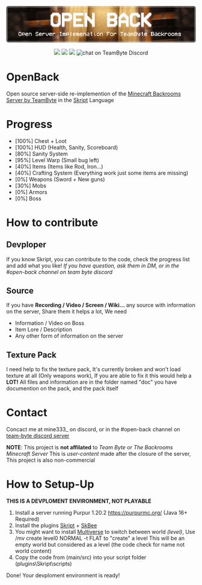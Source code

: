 ![image](https://github.com/CroissantDuNord/OpenBack/blob/main/media/banner.png?raw=true)
<p align="center">
    <a href="https://creativecommons.org/licenses/by-nc/4.0/deed" alt="License">
        <img src="https://img.shields.io/badge/License-CC--BY--NC%204.0-blue?logo=creativecommons&logoColor=white" /></a>
    <a href="https://docs.skriptlang.org/" alt="Skript">
        <img src="https://img.shields.io/badge/Made_With-Skript-orange?logo=minetest&logoColor=orange" /></a>
    <a href="#sponsors" alt="Sponsors on Open Collective">
        <img src="https://img.shields.io/badge/Public_Server-Down-red?logo=spigotmc&logoColor=orange" /></a>
        <img src="https://img.shields.io/discord/904766029014650992?logo=discord"
            alt="chat on TeamByte Discord"></a>
</p>

# OpenBack
Open source server-side re-implemention of the [Minecraft Backrooms Server by TeamByte](https://www.thebackrooms.gg/) in the [Skript](https://github.com/SkriptLang/Skript) Language

# Progress
* [100%] Chest + Loot
* [100%] HUD (Health, Sanity, Scoreboard)
* [80%] Sanity System
* [95%] Level Warp (Small bug left) 
* [40%] Items (Items like Rod, Iron...)
* [40%] Crafting System (Everything work just some items are missing)
* [0%] Weapons (Sword + New guns)
* [30%] Mobs
* [0%] Armors
* [0%] Boss

# How to contribute

## Devploper
If you know Skript, you can contribute to the code, check the progress list and add what you like!
*If you have question, ask them in DM, or in the #open-back channel on team byte discord*

## Source
If you have **Recording / Video / Screen / Wiki...** any source with information on the server, Share them it helps a lot, We need
- Information / Video on Boss
- Item Lore / Description
- Any other form of information on the server

## Texture Pack
I need help to fix the texture pack, It's currently broken and won't load texture at all (Only weapons work), If you are able to fix it this would help a **LOT!**
All files and information are in the folder named "doc" you have documention on the pack, and the pack itself

# Contact
Concact me at mine333_ on discord, or in the #open-back channel on [team-byte discord server](https://discord.gg/AKxATpNa)

**NOTE**: This project is **not affilated** to *Team Byte* or *The Backrooms Minecraft Server* This is *user-content* made after the closure of the server, This project is also non-commercial

# How to Setup-Up
**THIS IS A DEVPLOMENT ENVIRONMENT, NOT PLAYABLE**

1. Install a server running Purpur 1.20.2 https://purpurmc.org/ (Java 16+ Required)
2. Install the plugins [Skript](https://github.com/SkriptLang/Skript) + [SkBee](https://github.com/ShaneBeee/SkBee)
3. You might want to install [Multiverse](https://github.com/Multiverse/Multiverse-Core) to switch between world *(level)*, Use /mv create level0 NORMAL -t FLAT to "create" a level
This will be an empty world but considered as a level (the code check for name not world content)
4. Copy the code from (main/src) into your script folder (plugins\Skript\scripts)

Done! Your devploment environment is ready!
